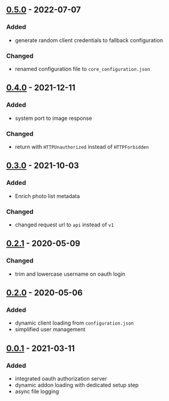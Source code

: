 ## [0.5.0] - 2022-07-07
### Added
- generate random client credentials to fallback configuration

### Changed
- renamed configuration file to `core_configuration.json`

## [0.4.0] - 2021-12-11
### Added
- system port to image response

### Changed
- return with `HTTPUnauthorized` instead of `HTTPForbidden`


## [0.3.0] - 2021-10-03
### Added
- Enrich photo list metadata

### Changed
- changed request url to `api` instead of `v1`


## [0.2.1] - 2020-05-09
### Changed
- trim and lowercase username on oauth login


## [0.2.0] - 2020-05-06
### Added
- dynamic client loading from `configuration.json`
- simplified user management


## [0.0.1] - 2021-03-11
### Added
- integrated oauth authorization server
- dynamic addon loading with dedicated setup step
- async file logging

[0.5.0]: https://github.com/photos-network/core/compare/Release/v0.4.0...Release/v0.5.0
[0.4.0]: https://github.com/photos-network/core/compare/Release/v0.3.0...Release/v0.4.0
[0.3.0]: https://github.com/photos-network/core/compare/Release/v0.2.1...Release/v0.3.0
[0.2.1]: https://github.com/photos-network/core/compare/Release/v0.2.0...Release/v0.2.1
[0.2.0]: https://github.com/photos-network/core/compare/Release/v0.0.1...Release/v0.2.0
[0.0.1]: https://github.com/photos-network/core/releases/tag/Release/v0.0.1
